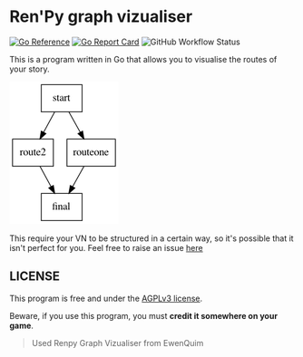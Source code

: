 # Ren'Py graph vizualiser

[![Go Reference](https://pkg.go.dev/badge/github.com/ewenquim/renpy-graphviz.svg)](https://pkg.go.dev/github.com/ewenquim/renpy-graphviz)
[![Go Report Card](https://goreportcard.com/badge/github.com/ewenquim/renpy-graphviz)](https://goreportcard.com/report/github.com/ewenquim/renpy-graphviz)
![GitHub Workflow Status](https://img.shields.io/github/workflow/status/ewenquim/renpy-graphviz/Distribute%20executable)

This is a program written in Go that allows you to visualise the routes of your story.

![](./truc.png)

This require your VN to be structured in a certain way, so it's possible that it isn't perfect for you. Feel free to raise an issue [here](https://github.com/EwenQuim/renpy-graphviz/issues)

## LICENSE

This program is free and under the [AGPLv3 license](https://www.gnu.org/licenses/agpl-3.0.en.html).

Beware, if you use this program, you must **credit it somewhere on your game**.

> Used Renpy Graph Vizualiser from EwenQuim
